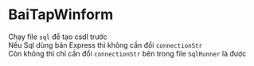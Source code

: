 # BaiTapWinform
Chạy file `sql` để tạo csdl trước <space>  
<space>
Nếu Sql dùng bản Express thì không cần đổi `connectionStr` <space>  
<space>
Còn không thì chỉ cần đổi `connectionStr` bên trong file `SqlRunner` là được
